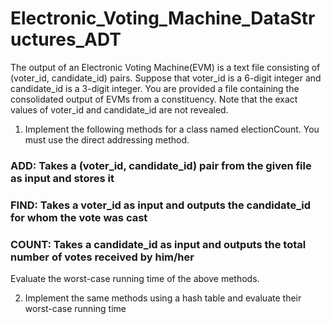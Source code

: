 # Electronic_Voting_Machine_DataStructures_ADT

The output of an Electronic Voting Machine(EVM) is a text file consisting of (voter_id, candidate_id) pairs. Suppose that voter_id is a 6-digit integer and candidate_id is a 3-digit integer. You are provided a file containing the consolidated output of EVMs from a constituency. Note that the exact values of voter_id and candidate_id are not revealed.

1. Implement the following methods for a class named electionCount. You must use the direct addressing method.

### ADD: Takes a (voter_id, candidate_id) pair from the given file as input and stores it
### FIND: Takes a voter_id as input and outputs the candidate_id for whom the vote was cast
### COUNT: Takes a candidate_id as input and outputs the total number of votes received by him/her

Evaluate the worst-case running time of the above methods.

2. Implement the same methods using a hash table and evaluate their worst-case running time
